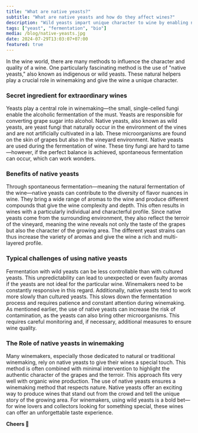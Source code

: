 ```yaml
---
title: "What are native yeasts?"
subtitle: "What are native yeasts and how do they affect wines?"
description: "Wild yeasts impart unique character to wine by enabling natural fermentation. They bring diverse aromas and reflect the terroir, but with challenges."
tags: ["yeast", "fermentation", "bio"]
media: /blog/native-yeasts.jpg
date: 2024-07-29T13:03:07+07:00
featured: true
---
```


In the wine world, there are many methods to influence the character and quality of a wine. One particularly fascinating method is the use of "native yeasts," also known as indigenous or wild yeasts. These natural helpers play a crucial role in winemaking and give the wine a unique character.


### Secret ingredient for extraordinary wines

Yeasts play a central role in winemaking—the small, single-celled fungi enable the alcoholic fermentation of the must. Yeasts are responsible for converting grape sugar into alcohol. Native yeasts, also known as wild yeasts, are yeast fungi that naturally occur in the environment of the vines and are not artificially cultivated in a lab. These microorganisms are found on the skin of grapes but also in the vineyard environment. Native yeasts are used during the fermentation of wine. These tiny fungi are hard to tame—however, if the perfect balance is achieved, spontaneous fermentation can occur, which can work wonders.


### Benefits of native yeasts

Through spontaneous fermentation—meaning the natural fermentation of the wine—native yeasts can contribute to the diversity of flavor nuances in wine. They bring a wide range of aromas to the wine and produce different compounds that give the wine complexity and depth. This often results in wines with a particularly individual and characterful profile. Since native yeasts come from the surrounding environment, they also reflect the terroir of the vineyard, meaning the wine reveals not only the taste of the grapes but also the character of the growing area. The different yeast strains can thus increase the variety of aromas and give the wine a rich and multi-layered profile.


### Typical challenges of using native yeasts

Fermentation with wild yeasts can be less controllable than with cultured yeasts. This unpredictability can lead to unexpected or even faulty aromas if the yeasts are not ideal for the particular wine. Winemakers need to be constantly responsive in this regard. Additionally, native yeasts tend to work more slowly than cultured yeasts. This slows down the fermentation process and requires patience and constant attention during winemaking. As mentioned earlier, the use of native yeasts can increase the risk of contamination, as the yeasts can also bring other microorganisms. This requires careful monitoring and, if necessary, additional measures to ensure wine quality.


### The Role of native yeasts in winemaking

Many winemakers, especially those dedicated to natural or traditional winemaking, rely on native yeasts to give their wines a special touch. This method is often combined with minimal intervention to highlight the authentic character of the grapes and the terroir. This approach fits very well with organic wine production. The use of native yeasts ensures a winemaking method that respects nature. Native yeasts offer an exciting way to produce wines that stand out from the crowd and tell the unique story of the growing area. For winemakers, using wild yeasts is a bold bet—for wine lovers and collectors looking for something special, these wines can offer an unforgettable taste experience.

**Cheers 🍷**
